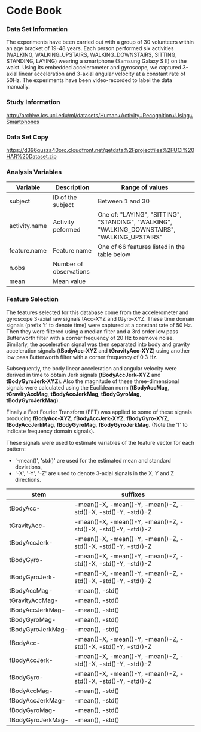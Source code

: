 Code Book
=========

### Data Set Information

The experiments have been carried out with a group of 30 volunteers within an age bracket of 19-48 years. Each person performed six activities (WALKING, WALKING_UPSTAIRS, WALKING_DOWNSTAIRS, SITTING, STANDING, LAYING) wearing a smartphone (Samsung Galaxy S II) on the waist. Using its embedded accelerometer and gyroscope, we captured 3-axial linear acceleration and 3-axial angular velocity at a constant rate of 50Hz. The experiments have been video-recorded to label the data manually. 

### Study Information

http://archive.ics.uci.edu/ml/datasets/Human+Activity+Recognition+Using+Smartphones

### Data Set Copy

https://d396qusza40orc.cloudfront.net/getdata%2Fprojectfiles%2FUCI%20HAR%20Dataset.zip

### Analysis Variables

| Variable      | Description            | Range of values  |
| ------------- | ---------------------- | ---------------- |
| subject       | ID of the subject      | Between 1 and 30 |
| activity.name | Activity peformed      | One of: "LAYING", "SITTING", "STANDING", "WALKING", "WALKING_DOWNSTAIRS", "WALKING_UPSTAIRS" |
| feature.name  | Feature name           | One of 66 features listed in the table below |
| n.obs         | Number of observations |                  |
| mean          | Mean value             |                  |

### Feature Selection

The features selected for this database come from the accelerometer and gyroscope 3-axial raw signals tAcc-XYZ and tGyro-XYZ. These time domain signals (prefix 't' to denote time) were captured at a constant rate of 50 Hz. Then they were filtered using a median filter and a 3rd order low pass Butterworth filter with a corner frequency of 20 Hz to remove noise. Similarly, the acceleration signal was then separated into body and gravity acceleration signals (**tBodyAcc-XYZ** and **tGravityAcc-XYZ**) using another low pass Butterworth filter with a corner frequency of 0.3 Hz.

Subsequently, the body linear acceleration and angular velocity were derived in time to obtain Jerk signals (**tBodyAccJerk-XYZ** and **tBodyGyroJerk-XYZ**). Also the magnitude of these three-dimensional signals were calculated using the Euclidean norm (**tBodyAccMag**, **tGravityAccMag**, **tBodyAccJerkMag**, **tBodyGyroMag**, **tBodyGyroJerkMag**).

Finally a Fast Fourier Transform (FFT) was applied to some of these signals producing **fBodyAcc-XYZ**, **fBodyAccJerk-XYZ**, **fBodyGyro-XYZ**, **fBodyAccJerkMag**, **fBodyGyroMag**, **fBodyGyroJerkMag**. (Note the 'f' to indicate frequency domain signals).

These signals were used to estimate variables of the feature vector for each pattern:

- '-mean()', 'std()' are used for the estimated mean and standard deviations,
- '-X', '-Y', '-Z' are used to denote 3-axial signals in the X, Y and Z directions.

| stem              | suffixes                                                      |
| ----------------- | ------------------------------------------------------------- |
| tBodyAcc-         | -mean()-X, -mean()-Y, -mean()-Z, -std()-X, -std()-Y, -std()-Z |
| tGravityAcc-      | -mean()-X, -mean()-Y, -mean()-Z, -std()-X, -std()-Y, -std()-Z |
| tBodyAccJerk-     | -mean()-X, -mean()-Y, -mean()-Z, -std()-X, -std()-Y, -std()-Z |
| tBodyGyro-        | -mean()-X, -mean()-Y, -mean()-Z, -std()-X, -std()-Y, -std()-Z |
| tBodyGyroJerk-    | -mean()-X, -mean()-Y, -mean()-Z, -std()-X, -std()-Y, -std()-Z |
| tBodyAccMag-      | -mean(), -std()                                               |
| tGravityAccMag-   | -mean(), -std()                                               |
| tBodyAccJerkMag-  | -mean(), -std()                                               |
| tBodyGyroMag-     | -mean(), -std()                                               |
| tBodyGyroJerkMag- | -mean(), -std()                                               |
| fBodyAcc-         | -mean()-X, -mean()-Y, -mean()-Z, -std()-X, -std()-Y, -std()-Z |
| fBodyAccJerk-     | -mean()-X, -mean()-Y, -mean()-Z, -std()-X, -std()-Y, -std()-Z |
| fBodyGyro-        | -mean()-X, -mean()-Y, -mean()-Z, -std()-X, -std()-Y, -std()-Z |
| fBodyAccMag-      | -mean(), -std()                                               |
| fBodyAccJerkMag-  | -mean(), -std()                                               |
| fBodyGyroMag-     | -mean(), -std()                                               |
| fBodyGyroJerkMag- | -mean(), -std()                                               |
